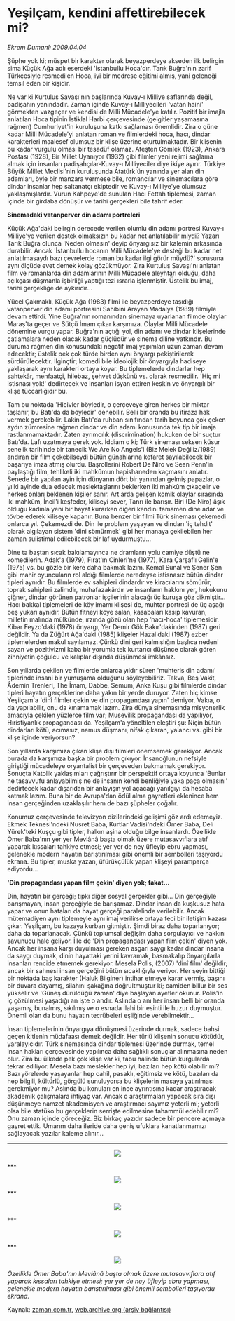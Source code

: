 # Yeşilçam, kendini affettirebilecek mi?

*Ekrem Dumanlı 2009.04.04*

<tr><td class="metin" colspan="2" style="padding-top: 20px; padding-left: 5px; padding-right: 10px;">Şüphe yok ki; müspet bir karakter olarak beyazperdeye akseden ilk belirgin sima Küçük Ağa adlı eserdeki 'İstanbullu Hoca'dır. Tarık Buğra'nın zarif Türkçesiyle resmedilen Hoca, iyi bir medrese eğitimi almış, yani geleneği temsil eden bir kişidir.</td></tr><tr><td class="metin" colspan="2" style="padding-top: 20px; padding-left: 5px; padding-right: 10px;"><p>Ne var ki Kurtuluş Savaşı'nın başlarında Kuvay-ı Milliye saflarında değil, padişahın yanındadır. Zaman içinde Kuvay-ı Milliyecileri 'vatan haini' görmekten vazgeçer ve kendisi de Milli Mücadele'ye katılır. Pozitif bir imajla anlatılan Hoca tipinin İstiklal Harbi çerçevesinde (gelgitler yaşamasına rağmen) Cumhuriyet'in kuruluşuna katkı sağlaması önemlidir. Zira o güne kadar Milli Mücadele'yi anlatan roman ve filmlerdeki hoca, hacı, dindar karakterleri maalesef olumsuz bir klişe üzerine oturtulmaktadır. Bir klişenin bu kadar vurgulu olması bir tesadüf olamaz. Ateşten Gömlek (1923), Ankara Postası (1928), Bir Millet Uyanıyor (1932) gibi filmler yeni rejimi sağlama almak için insanları padişahçılar-Kuvay-ı Milliyeciler diye ikiye ayırır. Türkiye Büyük Millet Meclisi'nin kuruluşunda Atatürk'ün yanında yer alan din adamları, öyle bir manzara vermese bile, romancılar ve sinemacılara göre dindar insanlar hep saltanatçı ekiptedir ve Kuvay-ı Milliye'ye olumsuz yaklaşmışlardır. Vurun Kahpeye'de sunulan Hacı Fettah tiplemesi, zaman içinde bir girdaba dönüşür ve tarihi gerçekleri bile tahrif eder.
<p><b>Sinemadaki vatanperver din adamı portreleri</b>
<p>Küçük Ağa'daki belirgin derecede verilen olumlu din adamı portresi Kuvay-ı Milliye'ye verilen destek olmaksızın bu kadar net anlatılabilir miydi? Yazarı Tarık Buğra olunca 'Neden olmasın' deyip önyargısız bir kalemin arkasında durabilir. Ancak 'İstanbullu hocanın Milli Mücadele'ye desteği bu kadar net anlatılmasaydı bazı çevrelerde roman bu kadar ilgi görür müydü?' sorusuna aynı ölçüde evet demek kolay gözükmüyor. Zira Kurtuluş Savaşı'nı anlatan film ve romanlarda din adamlarının Milli Mücadele aleyhtarı olduğu, daha açıkçası düşmanla işbirliği yaptığı tezi ısrarla işlenmiştir. Üstelik bu imaj, tarihî gerçekliğe de aykırıdır...
<p>Yücel Çakmaklı, Küçük Ağa (1983) filmi ile beyazperdeye taşıdığı vatanperver din adamı portresini Sahibini Arayan Madalya (1989) filmiyle devam ettirdi. Yine Buğra'nın romanından sinemaya uyarlanan filmde olaylar Maraş'ta geçer ve Sütçü İmam çıkar karşımıza. Olaylar Milli Mücadele dönemine vurgu yapar. Buğra'nın açtığı yol, din adamı ve dindar klişelerinde çatlamalara neden olacak kadar güçlüdür ve sinema diline yatkındır. Bu duruma rağmen din konusundaki negatif imaj yapımları uzun zaman devam edecektir; üstelik pek çok türde birden aynı önyargı pekiştirilerek sürdürülecektir. İlginçtir; komedi bile ideolojik bir önyargıyla hadiseye yaklaşarak aynı karakteri ortaya koyar. Bu tiplemelerde dindarlar hep sahtekâr, menfaatçi, hilebaz, şehvet düşkünü vs. olarak resmedilir. 'Hiç mi istisnası yok!' dedirtecek ve insanları isyan ettiren keskin ve önyargılı bir klişe tüccarlığıdır bu.
<p>Tam bu noktada 'Hicivler böyledir, o çerçeveye giren herkes bir miktar taşlanır, bu Batı'da da böyledir' denebilir. Belli bir oranda bu itiraza hak vermek gerekebilir. Lakin Batı'da ruhban sınıfından tarih boyunca çok çeken aydın zümresine rağmen dindar ve din adamı konusunda tek tip bir imaja rastlanmamaktadır. Zaten ayrımcılık (discrimination) hukuken de bir suçtur Batı'da. Lafı uzatmaya gerek yok. İddiam o ki; Türk sineması seksen küsur senelik tarihinde bir tanecik We Are No Angels'i (Biz Melek Değiliz/1989) andıran bir film çekebilseydi bütün günahlarına kefaret sayılabilecek bir başarıya imza atmış olurdu. Başrollerini Robert De Niro ve Sean Penn'in paylaştığı film, tehlikeli iki mahkûmun hapishaneden kaçmasını anlatır. Senede bir yapılan ayin için dünyanın dört bir yanından gelmiş papazlar, o yılki ayinde dua edecek meslektaşlarını beklerken iki mahkûm çıkagelir ve herkes onları beklenen kişiler sanır. Art arda gelişen komik olaylar sırasında iki mahkûm, İncil'i keşfeder, kiliseyi sever, Tanrı ile barışır. Biri (De Niro) âşık olduğu kadınla yeni bir hayat kurarken diğeri kendini tamamen dine adar ve tövbe ederek kiliseye kapanır. Buna benzer bir filmi Türk sineması çekemedi onlarca yıl. Çekemezdi de. Din ile problem yaşayan ve dindarı 'iç tehdit' olarak algılayan sistem 'dini sömürmek' gibi her manaya çekilebilen her zaman suiistimal edilebilecek bir laf uydurmuştu...
<p>Dine ta baştan sıcak bakılamayınca ne dramların yolu camiye düştü ne komedilerin. Adak'a (1979), Fırat'ın Cinleri'ne (1977), Kara Çarşaflı Gelin'e (1975) vs. bu gözle bir kere daha bakmak lazım. Kemal Sunal ve Şener Şen gibi mahir oyuncuların rol aldığı filmlerde neredeyse istisnasız bütün dindar tipleri aynıdır. Bu filmlerde ev sahipleri dindardır ve kiracılarını sömürür, toprak sahipleri zalimdir, muhafazakârdır ve insanların hakkını yer, hukukunu çiğner, dindar görünen patronlar işçilerinin alacağı üç kuruşa göz dikmiştir... Hacı bakkal tiplemeleri de köy imamı klişesi de, muhtar portresi de üç aşağı beş yukarı aynıdır. Bütün fitneyi köye salan, kasabaları kasıp kavuran, milletin malında mülkünde, ırzında gözü olan hep 'hacı-hoca' tiplemesidir. Kibar Feyzo'daki (1978) önyargı, Yer Demir Gök Bakır'dakinden (1987) geri değildir. Ya da Züğürt Ağa'daki (1985) klişeler Hazal'daki (1987) ezber tiplemelerden makul sayılamaz. Çünkü dini geri kalmışlığın başlıca nedeni sayan ve pozitivizmi kaba bir yorumla tek kurtarıcı düşünce olarak gören zihniyetin çoğulcu ve kalıplar dışında düşünmesi imkânsız. 
<p>Son yıllarda çekilen ve filmlerde onlarca yıldır süren 'muhteris din adamı' tiplerinde insani bir yumuşama olduğunu söyleyebiliriz. Takva, Beş Vakit, Âdemin Trenleri, The İmam, Dabbe, Semum, Anka Kuşu gibi filmlerde dindar tipleri hayatın gerçeklerine daha yakın bir yerde duruyor. Zaten hiç kimse Yeşilçam'a 'dinî filmler çekin ve din propagandası yapın' demiyor. Vakıa, o da yapılabilir, onu da kınamamak lazım. Zira dünya sinemasında misyonerlik amacıyla çekilen yüzlerce film var; Musevilik propagandası da yapılıyor, Hıristiyanlık propagandası da. Yeşilçam'a yöneltilen eleştiri şu: Niçin bütün dindarları kötü, acımasız, namus düşmanı, nifak çıkaran, yalancı vs. gibi bir klişe içinde veriyorsun?
<p>Son yıllarda karşımıza çıkan klişe dışı filmleri önemsemek gerekiyor. Ancak burada da karşımıza başka bir problem çıkıyor. İnsanoğlunun nefsiyle giriştiği mücadeleye oryantalist bir çerçeveden bakmamak gerekiyor. Sonuçta Katolik yaklaşımları çağrıştırır bir perspektif ortaya koyunca 'Bunlar ne tasavvufu anlayabilmiş ne de insanın kendi benliğiyle yaka paça olmasını' dedirtecek kadar dışarıdan bir anlayışın yol açacağı yanılgıyı da hesaba katmak lazım. Buna bir de Avrupa'dan ödül alma gayretleri eklenince hem insan gerçeğinden uzaklaşılır hem de bazı şüpheler çoğalır.
<p>Konumuz çerçevesinde televizyon dizilerindeki gelişimi göz ardı edemeyiz. Ekmek Teknesi'ndeki Nusret Baba, Kurtlar Vadisi'ndeki Ömer Baba, Deli Yürek'teki Kuşçu gibi tipler, halkın aşina olduğu bilge insanlardı. Özellikle Ömer Baba'nın yer yer Mevlânâ başta olmak üzere mutasavvıflara atıf yaparak kıssaları tahkiye etmesi; yer yer de ney üfleyip ebru yapması, gelenekle modern hayatın barıştırılması gibi önemli bir sembolleri taşıyordu ekrana. Bu tipler, muska yazan, üfürükçülük yapan klişeyi paramparça ediyordu...
<p><b>'Din propagandası yapan film çekin' diyen yok; fakat... </b>
<p>Din, hayatın bir gerçeği; tıpkı diğer sosyal gerçekler gibi... Din gerçeğiyle barışmayan, insan gerçeğiyle de barışamaz. Dindar insan da kuşkusuz hata yapar ve onun hataları da hayat gerçeği paralelinde verilebilir. Ancak mütemadiyen aynı tiplemeyle aynı imaj verilirse ortaya feci bir iletişim kazası çıkar. Yeşilçam, bu kazaya kurban gitmiştir. Şimdi biraz daha toparlanıyor; daha da toparlanacak. Çünkü toplumsal değişim daha sorgulayıcı ve hakkını savunucu hale geliyor. İlle de 'Din propagandası yapan film çekin' diyen yok. Ancak her insana karşı duyulması gereken asgari saygı kadar dindar insana da saygı duymak, dinin hayattaki yerini kavramak, basmakalıp önyargılarla insanları rencide etmemek gerekiyor. Mesela Polis, (2007) 'dinî film' değildir; ancak bir sahnesi insan gerçeğini bütün sıcaklığıyla veriyor. Her şeyin bittiği bir noktada baş karakter (Haluk Bilginer) intihar etmeye karar vermiş, başını bir duvara dayamış, silahını şakağına doğrultmuştur ki; camiden billur bir ses yükselir ve 'Güneş dürüldüğü zaman' diye başlayan ayetler okunur. Polis'in iç çözülmesi yaşadığı an işte o andır. Aslında o anı her insan belli bir oranda yaşamış, bunalmış, sıkılmış ve o esnada İlahi bir esinti ile huzur duymuştur. Önemli olan da bunu hayatın tecrübeleri eşliğinde verebilmektir...
<p>İnsan tiplemelerinin önyargıya dönüşmesi üzerinde durmak, sadece bahsi geçen kitlenin müdafaası demek değildir. Her türlü klişenin sonucu kötüdür, yaralayıcıdır. Türk sinemasında dindar tiplemesi üzerinde durmak, temel insan hakları çerçevesinde yapılınca daha sağlıklı sonuçlar alınmasına neden olur. Zira bu ülkede pek çok klişe var ki, tabu halinde bütün kurgularda tekrar ediliyor. Mesela bazı meslekler hep iyi, bazıları hep kötü olabilir mi? Bazı yörelerde yaşayanlar hep cahil, pasaklı, eğitimsiz ve kötü, bazıları da hep bilgili, kültürlü, görgülü sunuluyorsa bu klişelerin masaya yatırılması gerekmiyor mu? Aslında bu konuları en ince ayrıntısına kadar araştıracak akademik çalışmalara ihtiyaç var. Ancak o araştırmaları yapacak sıra dışı düşünmeye namzet akademisyen ve araştırmacı sayımız yeterli mi; yeterli olsa bile statüko bu gerçeklerin serrişte edilmesine tahammül edebilir mi? Onu zaman içinde göreceğiz. Biz birkaç yazıdır sadece bir pencere açmaya gayret ettik. Umarım daha ileride daha geniş ufuklara kanatlanmamızı sağlayacak yazılar kaleme alınır... 
<p><hr/>
<p><p align="center"><img src="http://web.archive.org/web/20090407122954im_/http://medya.zaman.com.tr/2009/04/04/dumanli01.jpg"/>
<p>***
<p><p align="center"><img src="http://web.archive.org/web/20090407122954im_/http://medya.zaman.com.tr/2009/04/04/dumanli02.jpg"/>
<p>***
<p><p align="center"><img src="http://web.archive.org/web/20090407122954im_/http://medya.zaman.com.tr/2009/04/04/dumanli03.jpg"/>
<p>***
<p><p align="center"><img src="http://web.archive.org/web/20090407122954im_/http://medya.zaman.com.tr/2009/04/04/dumanli04.jpg"/>
<p>***
<p><p align="center"><img src="http://web.archive.org/web/20090407122954im_/http://medya.zaman.com.tr/2009/04/04/dumanli05.jpg"/>
<p><i>Özellikle Ömer Baba'nın Mevlânâ başta olmak üzere mutasavvıflara atıf yaparak kıssaları tahkiye etmesi; yer yer de ney üfleyip ebru yapması, gelenekle modern hayatın barıştırılması gibi önemli sembolleri taşıyordu ekrana. </i><br/></p></p></p></p></p></p></p></p></p></p></p></p></p></p></p></p></p></p></p></p></p></p></p></p></p></p></p></p></td></tr>

Kaynak: [zaman.com.tr](http://zaman.com.tr/yazar.do?yazino=833375), [web.archive.org (arşiv bağlantısı)](http://web.archive.org/web/20090407122954/http://www.zaman.com.tr:80/yazar.do?yazino=833375)
